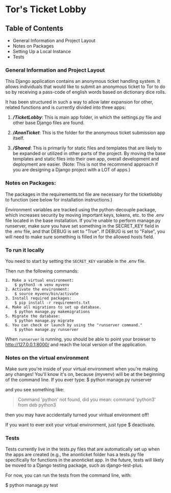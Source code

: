# Tor's Ticket Lobby

## Table of Contents
- General Information and Project Layout
- Notes on Packages
- Setting Up a Local Instance
- Tests


### General Information and Project Layout

This Django application contains an anonymous ticket handling system. It
allows individuals that would like to submit an anonymous ticket to Tor
to do so by receiving a pass-code of english words based on dictionary
dice rolls.

It has been structured in such a way to allow later expansion for other,
related functions and is currently divided into three apps:

1. ***/TicketLobby***: This is main app folder, in which the settings.py file 
and other base Django files are found.

2. ***/AnonTicket***: This is the folder for the anonymous ticket submission app
itself.

3. ***/Shared***: This is primarily for static files and templates that are likely
to be expanded or utilized in other parts of the project. By moving the 
base templates and static files into their own app, overall development 
and deployment are easier. (Note: This is not the recommend approach if 
you are designing a Django project with a LOT of apps.)


### Notes on Packages:

The packages in the requirements.txt file are necessary for the ticketlobby
to function (see below for installation instructions.)

Environment variables are tracked using the python-decouple package, which
increases security by moving important keys, tokens, etc. to the .env
file located in the base installation. If you're unable to perform 
manage.py runserver, make sure you have set something in the SECRET_KEY
field in the .env file, and that DEBUG is set to "True". If DEBUG is 
set to "False", you will need to make sure something is filled in for
the allowed hosts field.


### To run it locally

You need to start by setting the `SECRET_KEY` variable in the .env file.

Then run the following commands:

```
1. Make a virtual environment:
    $ python3 -m venv myvenv
2. Activate the environment:
    $ source myvenv/bin/activate
3. Install required packages:
    $ pip install -r requirements.txt
4. Make all migrations to set up database.
    $ python manage.py makemigrations
5. Migrate the database:
    $ python manage.py migrate
6. You can check or launch by using the "runserver command."
    $ python manage.py runserver
```

When `runserver` is running, you should be able to point your browser to
<http://127.0.0.1:8000/> and reach the local version of the application.


### Notes on the virtual environment

Make sure you're inside of your virtual environment when you're making
any changes! You'll know it's on, because (myvenv) will be at the 
beginning of the command line. If you ever type:
    $ python manage.py runserver

and you see something like:

> Command 'python' not found, did you mean:
>   command 'python3' from deb python3

then you may have accidentally turned your viritual environment off!

If you want to ever exit your virtual environment, just type
    $ deactivate.

### Tests

Tests currently live in the tests.py files that are automatically set up
when the apps are created (e.g., the anonticket folder has a tests.py file
specifically for functions in the anonticket app. In the future, tests
will likely be moved to a Django testing package, such as django-test-plus.

For now, you can run the tests from the command line, with:

$ python manage.py test

